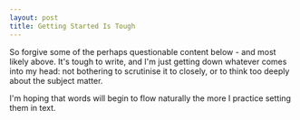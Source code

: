 ```yaml
---
layout: post
title: Getting Started Is Tough
---
```


So forgive some of the perhaps questionable content below - and most likely above. It's tough to write, and I'm just getting down whatever comes into my head: not bothering to scrutinise it to closely, or to think too deeply about the subject matter. 

I'm hoping that words will begin to flow naturally the more I practice setting them in text.